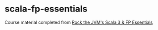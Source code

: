 # scala-fp-essentials
 Course material completed from [Rock the JVM's Scala 3 & FP Essentials](https://rockthejvm.com/course/scala)
